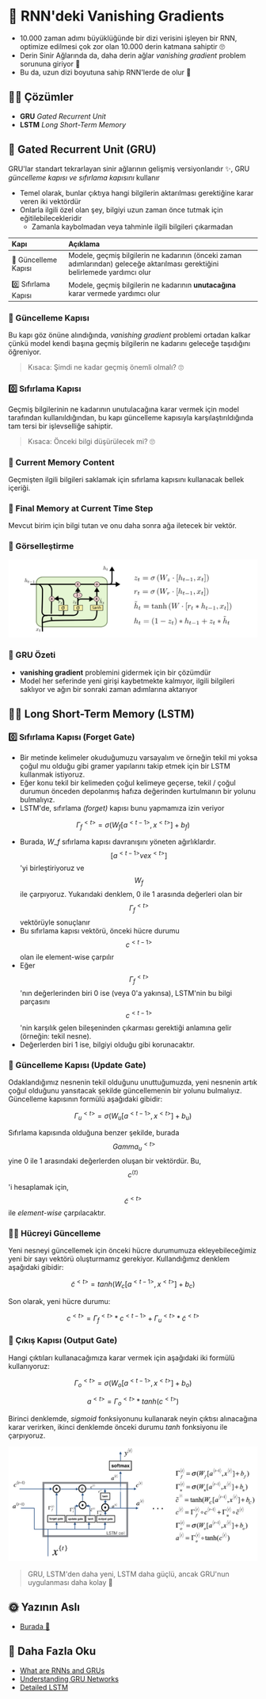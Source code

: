 # 🌌 RNN'deki Vanishing Gradients

* 10.000 zaman adımı büyüklüğünde bir dizi verisini işleyen bir RNN, optimize edilmesi çok zor olan 10.000 derin katmana sahiptir 🙄
* Derin Sinir Ağlarında da, daha derin ağlar _vanishing gradient_ problem sorununa giriyor 🥽 
* Bu da, uzun dizi boyutuna sahip RNN'lerde de olur 🐛

## 🧙‍♀️ Çözümler

* **GRU** _Gated Recurrent Unit_ 
* **LSTM** _Long Short-Term Memory_ 

## 🚪 Gated Recurrent Unit \(GRU\)

GRU'lar standart tekrarlayan sinir ağlarının gelişmiş versiyonlarıdır ✨, GRU _güncelleme kapısı ve sıfırlama kapısını_ kullanır

* Temel olarak, bunlar çıktıya hangi bilgilerin aktarılması gerektiğine karar veren iki vektördür
* Onlarla ilgili özel olan şey, bilgiyi uzun zaman önce tutmak için eğitilebilecekleridir
  * Zamanla kaybolmadan veya tahminle ilgili bilgileri çıkarmadan

| Kapı | Açıklama |
| :--- | :--- |
| 🔁 Güncelleme Kapısı | Modele, geçmiş bilgilerin ne kadarının \(önceki zaman adımlarından\) geleceğe aktarılması gerektiğini belirlemede yardımcı olur |
| 0️⃣ Sıfırlama Kapısı | Modele, geçmiş bilgilerin ne kadarının **unutacağına** karar vermede yardımcı olur |

### 🔁 Güncelleme Kapısı

Bu kapı göz önüne alındığında, _vanishing gradient_ problemi ortadan kalkar çünkü model kendi başına geçmiş bilgilerin ne kadarını geleceğe taşıdığını öğreniyor.

> Kısaca: Şimdi ne kadar geçmiş önemli olmalı? 🙄

### 0️⃣ Sıfırlama Kapısı

Geçmiş bilgilerinin ne kadarının unutulacağına karar vermek için model tarafından kullanıldığından, bu kapı güncelleme kapısıyla karşılaştırıldığında tam tersi bir işlevselliğe sahiptir.

> Kısaca: Önceki bilgi düşürülecek mi? 🙄

### 💬 Current Memory Content

Geçmişten ilgili bilgileri saklamak için sıfırlama kapısını kullanacak bellek içeriği.

### 🎈 Final Memory at Current Time Step

Mevcut birim için bilgi tutan ve onu daha sonra ağa iletecek bir vektör.

### 👀 Görselleştirme

![](../.gitbook/assets/GRU.png)

### 🎉 GRU Özeti

* **vanishing gradient** problemini gidermek için bir çözümdür 
* Model her seferinde yeni girişi kaybetmekte kalmıyor, ilgili bilgileri saklıyor ve ağın bir sonraki zaman adımlarına aktarıyor

## 🤸‍♀️ Long Short-Term Memory \(LSTM\)

### 0️⃣ Sıfırlama Kapısı \(Forget Gate\)

* Bir metinde kelimeler okuduğumuzu varsayalım ve örneğin tekil mi yoksa çoğul mu olduğu gibi gramer yapılarını takip etmek için bir LSTM kullanmak istiyoruz. 
* Eğer konu tekil bir kelimeden çoğul kelimeye geçerse, tekil / çoğul durumun önceden depolanmış hafıza değerinden kurtulmanın bir yolunu bulmalıyız. 
* LSTM'de, sıfırlama _\(forget\)_ kapısı bunu yapmamıza izin veriyor

$$\Gamma ^{<t>}_f = \sigma(W_f[a^{<t-1>}, x^{<t>}]+b_f)$$

* Burada,  $W\_f$  sıfırlama kapısı davranışını yöneten ağırlıklardır. $$[a^{<t-1>} ve x^{<t>}]$$'yi birleştiriyoruz ve $$W_f$$ ile çarpıyoruz. Yukarıdaki denklem, 0 ile 1 arasında değerleri olan bir $$\Gamma_f^{<t>}$$ vektörüyle sonuçlanır 
* Bu sıfırlama kapısı vektörü, önceki hücre durumu $$c^{<t-1>}$$ olan ile element-wise çarpılır 
* Eğer $$\Gamma_f^{<t>}$$'nın değerlerinden biri 0 ise \(veya 0'a yakınsa\), LSTM'nin bu bilgi parçasını $$c^{<t-1>}$$'nin karşılık gelen bileşeninden çıkarması gerektiği anlamına gelir \(örneğin: tekil nesne\).
* Değerlerden biri 1 ise, bilgiyi olduğu gibi korunacaktır.

### 🔄 Güncelleme Kapısı \(Update Gate\)

Odaklandığımız nesnenin tekil olduğunu unuttuğumuzda, yeni nesnenin artık çoğul olduğunu yansıtacak şekilde güncellemenin bir yolunu bulmalıyız. Güncelleme kapısının formülü aşağıdaki gibidir:

$$\Gamma ^{<t>}_u = \sigma(W_u[a^{<t-1>}, x^{<t>}]+b_u)$$

Sıfırlama kapısında olduğuna benzer şekilde, burada $$\ Gamma_u^{<t>}$$ yine 0 ile 1 arasındaki değerlerden oluşan bir vektördür. Bu, $$c^{⟨t⟩}$$ 'i hesaplamak için, $$\tilde{c}^{<t>}$$ ile _element-wise_ çarpılacaktır.

### 👩‍🔧 Hücreyi Güncelleme

Yeni nesneyi güncellemek için önceki hücre durumumuza ekleyebileceğimiz yeni bir sayı vektörü oluşturmamız gerekiyor. Kullandığımız denklem aşağıdaki gibidir:

$$\tilde{c}^{<t>}=tanh(W_c[a^{<t-1>}, x^{<t>}]+b_c)$$

Son olarak, yeni hücre durumu:

$$c^{<t>}=\Gamma _f^{<t>}*c^{<t-1>} + \Gamma _u^{<t>}*\tilde{c}^{<t>}$$

### 🚪 Çıkış Kapısı \(Output Gate\)

Hangi çıktıları kullanacağımıza karar vermek için aşağıdaki iki formülü kullanıyoruz:

$$\Gamma _o^{<t>}=\sigma(W_o[a^{<t-1>}, x^{<t>}]+b_o)$$

$$a^{<t>} = \Gamma _o^{<t>}*tanh(c^{<t>})$$

Birinci denklemde, _sigmoid_ fonksiyonunu kullanarak neyin çıktısı alınacağına karar verirken, ikinci denklemde önceki durumu _tanh_ fonksiyonu ile çarpıyoruz.

![](../.gitbook/assets/RNNLSTM.png)

> GRU, LSTM'den daha yeni, LSTM daha güçlü, ancak GRU'nun uygulanması daha kolay 🚧

## 🌞 Yazının Aslı

* [Burada 🐾](https://dl.asmaamir.com/9-sequencemodels/3-vanishinggradients)

## 🧐 Daha Fazla Oku

* [What are RNNs and GRUs](https://towardsdatascience.com/what-is-a-recurrent-nns-and-gated-recurrent-unit-grus-ea71d2a05a69)
* [Understanding GRU Networks](https://towardsdatascience.com/understanding-gru-networks-2ef37df6c9be)
* [Detailed LSTM](http://colah.github.io/posts/2015-08-Understanding-LSTMs/)

